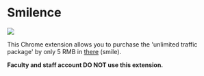# Smilence

![](https://img.shields.io/badge/Availability-Available-brightgreen.svg)

This Chrome extension allows you to purchase the 'unlimited traffic package' by only 5 RMB in [there](http://self.dgut.edu.cn) (smile).

**Faculty and staff account DO NOT use this extension.**
